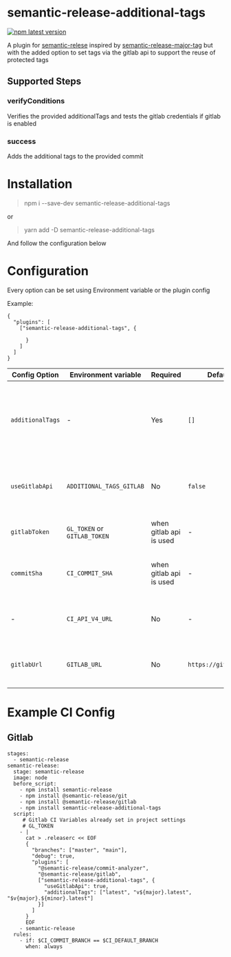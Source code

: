 # semantic-release-additional-tags
  <a href="https://www.npmjs.com/package/semantic-release-additional-tags">
    <img alt="npm latest version" src="https://img.shields.io/npm/v/semantic-release-additional-tags/latest.svg">
  </a>

A plugin for [semantic-relese](https://github.com/semantic-release/semantic-release) inspired by [semantic-release-major-tag](https://www.npmjs.com/package/semantic-release-major-tag) but with the added option to set tags via the gitlab api to support the reuse of protected tags 



## Supported Steps

### verifyConditions

Verifies the provided additionalTags and tests the gitlab credentials if gitlab is enabled 
### success

Adds the additional tags to the provided commit


# Installation
> npm i --save-dev semantic-release-additional-tags

or
> yarn add -D semantic-release-additional-tags

And follow the configuration below


# Configuration
Every option can be set using Environment variable or the plugin config

Example:
```
{
  "plugins": [
    ["semantic-release-additional-tags", {
            
      }
    ]
  ]
}
```


| Config Option      | Environment variable | Required                | Default             | Description                                                                                                                     |
|--------------------|----------------------|-------------------------|---------------------|---------------------------------------------------------------------------------------------------------------------------------|
| `additionalTags`   | -                    | Yes                     | `[]`                | String array containing the additional tags with possible variables `${major}`, `${minor}`, `${patcg}`. Ex.: `v${major}.latest` | 
| `useGitlabApi`     | `ADDITIONAL_TAGS_GITLAB` | No                      | `false`         | Option to enable the use of the gitlab api to support retagging of protected tags                                               |
| `gitlabToken`      | `GL_TOKEN` or `GITLAB_TOKEN` | when gitlab api is used | -           | Gitlab api token, with permissions to create/delete tags                                                                        |
| `commitSha`        | `CI_COMMIT_SHA`         | when gitlab api is used | -                | The referenced commit to be tagged, by default provided by gitlab_ci                                                            |
| -                  | `CI_API_V4_URL`       | No                      | -                  | URL of the v4 api endpoint of gitlab, by default provided by gitlab ci                                                          |
| `gitlabUrl`        | `GITLAB_URL`  | No                      | `https://gitlab.com` | Base url of the used gitlab instance if `CI_API_V4_URL` is not set                                                              |

# Example CI Config

## Gitlab

```
stages:
  - semantic-release
semantic-release:
  stage: semantic-release
  image: node
  before_script:
    - npm install semantic-release
    - npm install @semantic-release/git
    - npm install @semantic-release/gitlab    
    - npm install semantic-release-additional-tags
  script:
     # Gitlab CI Variables already set in project settings
     # GL_TOKEN
    - |
      cat > .releaserc << EOF
      {
        "branches": ["master", "main"],
        "debug": true,
        "plugins": [
          "@semantic-release/commit-analyzer",
          "@semantic-release/gitlab",
          ["semantic-release-additional-tags", {
            "useGitlabApi": true,
            "additionalTags": ["latest", "v${major}.latest", "$v{major}.${minor}.latest"]
          }]
        ]
      }
      EOF
    - semantic-release
  rules:
    - if: $CI_COMMIT_BRANCH == $CI_DEFAULT_BRANCH 
      when: always
```

